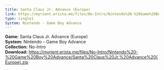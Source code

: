 ```yaml
---
title: Santa Claus Jr. Advance (Europe)
link: https://myrient.erista.me/files/No-Intro/Nintendo%20-%20Game%20Boy%20Advance/Santa%20Claus%20Jr.%20Advance%20(Europe).zip
type: single1
System: Nintendo - Game Boy Advance
---
```

<b>Game:</b> Santa Claus Jr. Advance (Europe)<br>
<b>System:</b> Nintendo - Game Boy Advance<br>
<b>Collection:</b> No-Intro<br>
<b>Download:</b> https://myrient.erista.me/files/No-Intro/Nintendo%20-%20Game%20Boy%20Advance/Santa%20Claus%20Jr.%20Advance%20(Europe).zip
